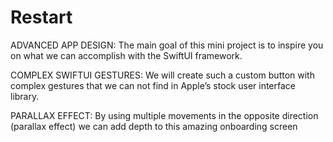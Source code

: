 # Restart


ADVANCED APP DESIGN:
The main goal of this mini project is to inspire you on what we can
accomplish with the SwiftUI framework.


COMPLEX SWIFTUI GESTURES:
We will create such a custom button with complex gestures that
we can not find in Apple’s stock user interface library.


PARALLAX EFFECT:
By using multiple movements in the opposite direction (parallax effect)
we can add depth to this amazing onboarding screen

